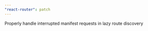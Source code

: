 ```yaml
---
"react-router": patch
---
```


Properly handle interrupted manifest requests in lazy route discovery
